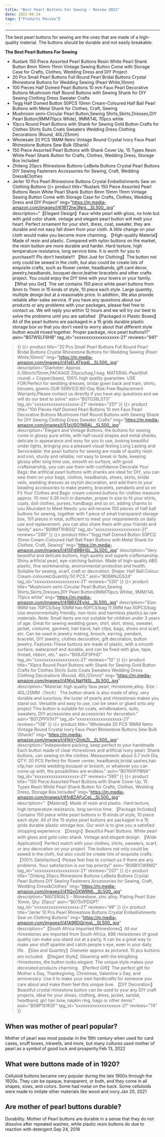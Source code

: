 ```yaml
---
title: "Best Pearl Buttons For Sewing - Review 2022"
date: 2022-06-14
tags: ["Products Review"]
---
```


---


The best pearl buttons for sewing are the ones that are made of a high-quality material. The buttons should be durable and not easily breakable.

**The Best Pearl Buttons For Sewing**
* Rustark 150 Piece Assorted Pearl Buttons Resin White Pearl Shank Button 8mm 10mm 11mm Vintage Sewing Button Come with Storage Case for Crafts, Clothes, Wedding Dress and DIY Project
* 20 Pcs Small Pearl Buttons Full Round Pearl Bridal Buttons Crystal Rhinestone Buttons for Wedding Sewing (Pearl White,10mm)
* 100 Pieces Half Domed Pearl Buttons 10 mm Faux Pearl Decorative Buttons Mushroom Half Round Buttons with Sewing Shank for DIY Sewing Clothing Dress Sweater Crafts
* Tegg Half Domed Button 50PCS 10mm Cream-Coloured Half Ball Pearl Buttons with Metal Shank for Clothes, Craft, Sewing
* Mushroom semi-Circular Pearl Button,Sewing Shirts,Skirts,Dresses,DIY Pearl Button(9MM70pcs White), 9MM/14L 70pcs white
* 10pcs Round Pearl Buttons with Shank for Sewing Gold Button Crafts for Clothes Shirts Suits Coats Sweaters Wedding Dress Clothing Decorations (Round, 40L/25mm)
* Wholesale 20 PCS 18MM Retro Vintage Round Crystal Ivory Faux Pearl Rhinestone Buttons Sew Bulk (Shank)
* 150 Piece Assorted Pearl Buttons with Shank Cover Up, 15 Types Resin White Pearl Shank Button for Crafts, Clothes, Wedding Dress, Storage Box Included
* Zhiteng 20pcs Rhinestone Buttons-LeBeila Buttons Crystal Pearl Buttons DIY Sewing Fasteners Accessories for Sewing, Craft, Wedding Dress&Clothes
* Jerler 10 Pcs Pearl Rhinestone Buttons Crystal Embellishments Sew on Clothing Buttons
{{< product 
title="Rustark 150 Piece Assorted Pearl Buttons Resin White Pearl Shank Button 8mm 10mm 11mm Vintage Sewing Button Come with Storage Case for Crafts, Clothes, Wedding Dress and DIY Project"
img="https://m.media-amazon.com/images/I/61BT2he3NnL._SL500_.jpg"
description="【Elegant Design】Faux white pearl with gloss, no hole but with gold color shank. vintage and elegant pearl button will melt your heart. Perfect ornament for your shirt, dress, coat, sweater, they are durable and not easy fall down from your cloth. A little change on your cloth would make you become more charming. 【High-quality Material】Made of resin and plastic. Compared with nylon buttons on the market, the resin button are more durable and harder. Hard texture, high temperature resistance, long service time. It is worth for you to purchase!!! Pls don’t hesitate!!! 【Not Just for Clothing】The button not only could be sewed in the cloth, but also could be create lots of exquisite crafts, such as flower center, headbands, gift card decor, jewelry,headbands, bouquet decor,leather bracelets and other crafts project. You could enjoy the DIY time with your lovers or your family. 【What you Get】The set contains 150 piece white pearl buttons from 8mm to 11mm in 15 kinds of style, 10 piece each style. Large quantity, multiple design but at a reasonable price. In addition, We also provide reliable after-sales service. If you have any questions about our products or any problems with your packages, please feel free to contact us. We will reply you within 12 hours and we will try our best to solve the problems until you are satisfied 【Packaged in Plastic Boxes】All of the pearl buttons are packaged in a 15 grids durable plastic storage box so that you don’t need to worry about that different style button would mixed together. Proper package, nice pearl buttons!!!"
asin="B07WSLF6HB"
tag_id="xxxxxxxxxxxxxxxxxxx-21"
reviews="941"
>}} 
{{< product 
title="20 Pcs Small Pearl Buttons Full Round Pearl Bridal Buttons Crystal Rhinestone Buttons for Wedding Sewing (Pearl White,10mm)"
img="https://m.media-amazon.com/images/I/41sELATkgdL._SL500_.jpg"
description="Diameter: Approx. 0.39inch/10mm,PACKAGE:20pcs/bag,1 bag. MATERIAL:Pearl(full round) + Copper(base), 100% high quality guarantee. USE FOR:Perfect for wedding dresses, bridal gown back and train, shirts, blouses, gowns OUR SERVICE:60-Day Risk-Free Replacement Warranty.Please contact us directly if you have any questions and we will do our best to solve"
asin="B07G36LST5"
tag_id="xxxxxxxxxxxxxxxxxxx-21"
reviews="251"
>}} 
{{< product 
title="100 Pieces Half Domed Pearl Buttons 10 mm Faux Pearl Decorative Buttons Mushroom Half Round Buttons with Sewing Shank for DIY Sewing Clothing Dress Sweater Crafts"
img="https://m.media-amazon.com/images/I/51zUSO1NRAL._SL500_.jpg"
description="Elegant and Vintage Buttons: the buttons for sewing come in glossy pure white, with half round shapes and metal shanks, delicate in appearance and easy for you to use, looking beautiful under lights, bringing you a pleasant visual feeling Long Lasting and Serviceable: the pearl buttons for sewing are made of quality resin and iron, sturdy and reliable, not easy to break or fade, keeping glossy after long time use, smooth on surface, with good craftsmanship, you can use them with confidence Decorate Your Bags: the artificial pearl buttons with shanks are ideal for DIY, you can sew them on your bags, clothes, headbands, shoes, skirts, bridal veils, wedding dresses as stylish decoration, and add them to your beading accessories to make jewelry, bracelets, pendants and so on Fit Your Clothes and Bags: cream colored buttons for clothes measure approx. 10 mm/ 0.39 inch in diameter, proper in size to fit your shirts, coats, doll clothes, purses, handbags and so on, adding charms to you Abundant to Meet Needs: you will receive 100 pieces of half ball buttons for sewing, together with 1 piece of small transparent storage box, 101 pieces in total, sufficient to meet your requirements on daily use and replacement, you can also share them with your friends and family"
asin="B09MT1HBGQ"
tag_id="xxxxxxxxxxxxxxxxxxx-21"
reviews="289"
>}} 
{{< product 
title="Tegg Half Domed Button 50PCS 10mm Cream-Coloured Half Ball Pearl Buttons with Metal Shank for Clothes, Craft, Sewing"
img="https://m.media-amazon.com/images/I/41SFdl9BHSL._SL500_.jpg"
description="Very beautiful and delicate buttons, high quality and superb craftsmanship. Shiny artificial pearl, eye-catching fashion. Made of high-quality ABS plastic, fine workmanship, environmental protection and health. Suitable for sewing, scarf, craft or decoration. Shape: Half Ball.Colour: Cream-coloured.Quantity:50 PCS."
asin="B088NJGS24"
tag_id="xxxxxxxxxxxxxxxxxxx-21"
reviews="530"
>}} 
{{< product 
title="Mushroom semi-Circular Pearl Button,Sewing Shirts,Skirts,Dresses,DIY Pearl Button(9MM70pcs White), 9MM/14L 70pcs white"
img="https://m.media-amazon.com/images/I/41BBXZEyIsL._SL500_.jpg"
description="Size: 9MM has 70PCS/bag 10MM has 60PCS/bag 11.5MM has 50PCS/bag Use environmentally friendly, non-toxic and harmless plastics as raw materials. Note: Small items are not suitable for children under 3 years of age. Great for sewing wedding gown, shirt, skirt, dress, sweater, jacket, costume, garment, hair band, hair clips, bags, shoes and scarf, etc. Can be used in jewelry making, brooch, earring, pendant, bracelet, DIY jewelry, clothes decoration, gift decoration, button jewelry. Features-These buttons are made of plastic, with a smooth surface, waterproof and durable, and can be fixed with glue, tape, thread, ribbon, etc."
asin="B09JGF5PHD"
tag_id="xxxxxxxxxxxxxxxxxxx-21"
reviews="10"
>}} 
{{< product 
title="10pcs Round Pearl Buttons with Shank for Sewing Gold Button Crafts for Clothes Shirts Suits Coats Sweaters Wedding Dress Clothing Decorations (Round, 40L/25mm)"
img="https://m.media-amazon.com/images/I/41KvLNaYNSL._SL500_.jpg"
description="Material: high quality faux pearl, rhinestone,alloy. Size：40L/25MM（1inch） The button shank is also made of alloy, very durable and luxurious, the luster of pearls and rhinestones makes you stand out. Versatile and easy to use, can be sewn or glued onto any project This button is suitable for coats, windbreakers, suits, sweaters, DIY accessories and accessories for decoration."
asin="B07ZPPX1H7"
tag_id="xxxxxxxxxxxxxxxxxxx-21"
reviews="138"
>}} 
{{< product 
title="Wholesale 20 PCS 18MM Retro Vintage Round Crystal Ivory Faux Pearl Rhinestone Buttons Sew Bulk (Shank)"
img="https://m.media-amazon.com/images/I/41kV+OinbZL._SL500_.jpg"
description="Independent packing, keep perfect to your handmade Each button made of clear rhinestones and artificial ivory pearl. Shank buttons, can sewing on the clothes. Measurement: about 0.7 inch Dia, QTY: 20 PCS Perfect for flower center, headbands,bridal sashes,hair clip,hair comb wedding bouquet or brooch, or whatever you can come up with, the possibilities are endless."
asin="B076HFPBNX"
tag_id="xxxxxxxxxxxxxxxxxxx-21"
reviews="595"
>}} 
{{< product 
title="150 Piece Assorted Pearl Buttons with Shank Cover Up, 15 Types Resin White Pearl Shank Button for Crafts, Clothes, Wedding Dress, Storage Box Included"
img="https://m.media-amazon.com/images/I/61nBZAFuCeL._SL500_.jpg"
description="【Material】Made of resin and plastic. Hard texture, high temperature resistance, long service time. 【Package Includes】Contains 150 piece white pearl buttons in 15 kinds of style, 10 piece each style. All of the 15 styles pearl buttons are packaged in a 15 grids durable plastic storage box. Our wish is to give you a satisfied shopping experience. 【Design】Beautiful Pearl Buttons. White pearl with gloss and gold color shank. Vintage and elegant design. 【Wide Application】Perfect match with your clothes, shirts, sweaters, scarf, or any decoration on your project. The buttons not only could be sewed in the cloth, but also could be create lots of exquisite crafts. 【100% Satisfaction】Please feel free to contact us if there are any problems. Your satisfaction is our top priority!"
asin="B08B1CW8M2"
tag_id="xxxxxxxxxxxxxxxxxxx-21"
reviews="207"
>}} 
{{< product 
title="Zhiteng 20pcs Rhinestone Buttons-LeBeila Buttons Crystal Pearl Buttons DIY Sewing Fasteners Accessories for Sewing, Craft, Wedding Dress&Clothes"
img="https://m.media-amazon.com/images/I/41lQvGXWRML._SL500_.jpg"
description="MATERIALS - Rhinestone, zinc alloy, Plating Pearl Size: 10mm, Qty: 20pcs"
asin="B075VPDQP1"
tag_id="xxxxxxxxxxxxxxxxxxx-21"
reviews="48"
>}} 
{{< product 
title="Jerler 10 Pcs Pearl Rhinestone Buttons Crystal Embellishments Sew on Clothing Buttons"
img="https://m.media-amazon.com/images/I/41A9RDQrmqL._SL500_.jpg"
description="【South Africa Imported Rhinestones】All our rhinestones are imported from South Africa, 888 rhinestones of good quality can make you stand out at a party. It can be a great way to make your stuff sparkle and catch people s eye, even in your daily life. 【Size and Quantity】Diameter approx as pictured. 10 pcs buttons are included. 【Elegant Style】Gleaming with the blinglbing rhinestones, the button looks elegant. The unique style makes your decorated products charming. 【Perfect Gift】The perfect gift for Mother s Day, Thanksgiving, Christmas, Valentine s Day, and anniversary. Use it to make your own handicrafts for someone you care about and make them feel this unique love. 【DIY Decoration】Beautiful crystal rhinestone button can be used to your any DIY craft projects, ideal for your shoes, clothing, dress, jacket, sandal, headband, girl hair bow, napkin ring, bags or other items."
asin="B08P1S1R3F"
tag_id="xxxxxxxxxxxxxxxxxxx-21"
reviews="74"
>}} 
## When was mother of pearl popular?
Mother of pearl was most popular in the 19th century when used for card cases, snuff boxes, inkwells, and more, but many cultures used mother of pearl as a symbol of good luck and prosperity.Feb 13, 2022

## What were buttons made of in 1920?
Celluloid buttons became very popular during the late 1900s through the 1920s. They can be opaque, transparent, or both, and they come in all shapes, sizes, and colors. Some had metal on the back. Some celluloids were made to imitate other materials like wood and ivory.Jan 20, 2021

## Are mother of pearl buttons durable?
Durability. Mother of Pearl buttons are durable in a sense that they do not dissolve after repeated washes, while plastic resin buttons do due to reaction with detergent.Sep 24, 2018

